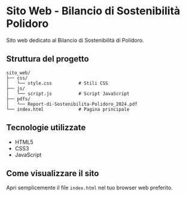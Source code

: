 # Sito Web - Bilancio di Sostenibilità Polidoro

Sito web dedicato al Bilancio di Sostenibilità di Polidoro.

## Struttura del progetto

```
sito_web/
├── css/
│   └── style.css          # Stili CSS
├── js/
│   └── script.js          # Script JavaScript
├── pdfs/
│   └── Report-di-Sostenibilita-Polidoro_2024.pdf
└── index.html             # Pagina principale
```

## Tecnologie utilizzate

- HTML5
- CSS3
- JavaScript

## Come visualizzare il sito

Apri semplicemente il file `index.html` nel tuo browser web preferito.

